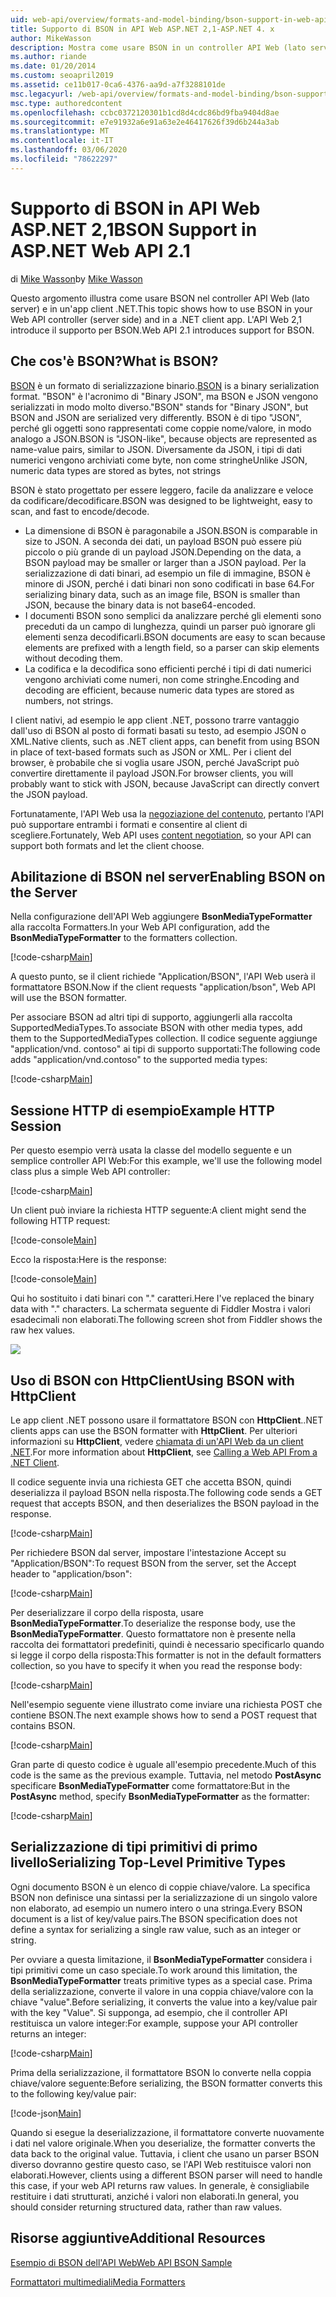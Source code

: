 ```yaml
---
uid: web-api/overview/formats-and-model-binding/bson-support-in-web-api-21
title: Supporto di BSON in API Web ASP.NET 2,1-ASP.NET 4. x
author: MikeWasson
description: Mostra come usare BSON in un controller API Web (lato server) e in un'app client .NET per ASP.NET 4. x.
ms.author: riande
ms.date: 01/20/2014
ms.custom: seoapril2019
ms.assetid: ce11b017-0ca6-4376-aa9d-a7f3288101de
msc.legacyurl: /web-api/overview/formats-and-model-binding/bson-support-in-web-api-21
msc.type: authoredcontent
ms.openlocfilehash: ccbc0372120301b1cd8d4cdc86bd9fba9404d8ae
ms.sourcegitcommit: e7e91932a6e91a63e2e46417626f39d6b244a3ab
ms.translationtype: MT
ms.contentlocale: it-IT
ms.lasthandoff: 03/06/2020
ms.locfileid: "78622297"
---
```

# <a name="bson-support-in-aspnet-web-api-21"></a><span data-ttu-id="fb9fb-103">Supporto di BSON in API Web ASP.NET 2,1</span><span class="sxs-lookup"><span data-stu-id="fb9fb-103">BSON Support in ASP.NET Web API 2.1</span></span>

<span data-ttu-id="fb9fb-104">di [Mike Wasson](https://github.com/MikeWasson)</span><span class="sxs-lookup"><span data-stu-id="fb9fb-104">by [Mike Wasson](https://github.com/MikeWasson)</span></span>

<span data-ttu-id="fb9fb-105">Questo argomento illustra come usare BSON nel controller API Web (lato server) e in un'app client .NET.</span><span class="sxs-lookup"><span data-stu-id="fb9fb-105">This topic shows how to use BSON in your Web API controller (server side) and in a .NET client app.</span></span> <span data-ttu-id="fb9fb-106">L'API Web 2,1 introduce il supporto per BSON.</span><span class="sxs-lookup"><span data-stu-id="fb9fb-106">Web API 2.1 introduces support for BSON.</span></span> 

## <a name="what-is-bson"></a><span data-ttu-id="fb9fb-107">Che cos'è BSON?</span><span class="sxs-lookup"><span data-stu-id="fb9fb-107">What is BSON?</span></span>

<span data-ttu-id="fb9fb-108">[BSON](http://bsonspec.org/) è un formato di serializzazione binario.</span><span class="sxs-lookup"><span data-stu-id="fb9fb-108">[BSON](http://bsonspec.org/) is a binary serialization format.</span></span> <span data-ttu-id="fb9fb-109">"BSON" è l'acronimo di "Binary JSON", ma BSON e JSON vengono serializzati in modo molto diverso.</span><span class="sxs-lookup"><span data-stu-id="fb9fb-109">"BSON" stands for "Binary JSON", but BSON and JSON are serialized very differently.</span></span> <span data-ttu-id="fb9fb-110">BSON è di tipo "JSON", perché gli oggetti sono rappresentati come coppie nome/valore, in modo analogo a JSON.</span><span class="sxs-lookup"><span data-stu-id="fb9fb-110">BSON is "JSON-like", because objects are represented as name-value pairs, similar to JSON.</span></span> <span data-ttu-id="fb9fb-111">Diversamente da JSON, i tipi di dati numerici vengono archiviati come byte, non come stringhe</span><span class="sxs-lookup"><span data-stu-id="fb9fb-111">Unlike JSON, numeric data types are stored as bytes, not strings</span></span>

<span data-ttu-id="fb9fb-112">BSON è stato progettato per essere leggero, facile da analizzare e veloce da codificare/decodificare.</span><span class="sxs-lookup"><span data-stu-id="fb9fb-112">BSON was designed to be lightweight, easy to scan, and fast to encode/decode.</span></span>

- <span data-ttu-id="fb9fb-113">La dimensione di BSON è paragonabile a JSON.</span><span class="sxs-lookup"><span data-stu-id="fb9fb-113">BSON is comparable in size to JSON.</span></span> <span data-ttu-id="fb9fb-114">A seconda dei dati, un payload BSON può essere più piccolo o più grande di un payload JSON.</span><span class="sxs-lookup"><span data-stu-id="fb9fb-114">Depending on the data, a BSON payload may be smaller or larger than a JSON payload.</span></span> <span data-ttu-id="fb9fb-115">Per la serializzazione di dati binari, ad esempio un file di immagine, BSON è minore di JSON, perché i dati binari non sono codificati in base 64.</span><span class="sxs-lookup"><span data-stu-id="fb9fb-115">For serializing binary data, such as an image file, BSON is smaller than JSON, because the binary data is not base64-encoded.</span></span>
- <span data-ttu-id="fb9fb-116">I documenti BSON sono semplici da analizzare perché gli elementi sono preceduti da un campo di lunghezza, quindi un parser può ignorare gli elementi senza decodificarli.</span><span class="sxs-lookup"><span data-stu-id="fb9fb-116">BSON documents are easy to scan because elements are prefixed with a length field, so a parser can skip elements without decoding them.</span></span>
- <span data-ttu-id="fb9fb-117">La codifica e la decodifica sono efficienti perché i tipi di dati numerici vengono archiviati come numeri, non come stringhe.</span><span class="sxs-lookup"><span data-stu-id="fb9fb-117">Encoding and decoding are efficient, because numeric data types are stored as numbers, not strings.</span></span>

<span data-ttu-id="fb9fb-118">I client nativi, ad esempio le app client .NET, possono trarre vantaggio dall'uso di BSON al posto di formati basati su testo, ad esempio JSON o XML.</span><span class="sxs-lookup"><span data-stu-id="fb9fb-118">Native clients, such as .NET client apps, can benefit from using BSON in place of text-based formats such as JSON or XML.</span></span> <span data-ttu-id="fb9fb-119">Per i client del browser, è probabile che si voglia usare JSON, perché JavaScript può convertire direttamente il payload JSON.</span><span class="sxs-lookup"><span data-stu-id="fb9fb-119">For browser clients, you will probably want to stick with JSON, because JavaScript can directly convert the JSON payload.</span></span>

<span data-ttu-id="fb9fb-120">Fortunatamente, l'API Web usa la [negoziazione del contenuto](content-negotiation.md), pertanto l'API può supportare entrambi i formati e consentire al client di scegliere.</span><span class="sxs-lookup"><span data-stu-id="fb9fb-120">Fortunately, Web API uses [content negotiation](content-negotiation.md), so your API can support both formats and let the client choose.</span></span>

## <a name="enabling-bson-on-the-server"></a><span data-ttu-id="fb9fb-121">Abilitazione di BSON nel server</span><span class="sxs-lookup"><span data-stu-id="fb9fb-121">Enabling BSON on the Server</span></span>

<span data-ttu-id="fb9fb-122">Nella configurazione dell'API Web aggiungere **BsonMediaTypeFormatter** alla raccolta Formatters.</span><span class="sxs-lookup"><span data-stu-id="fb9fb-122">In your Web API configuration, add the **BsonMediaTypeFormatter** to the formatters collection.</span></span>

[!code-csharp[Main](bson-support-in-web-api-21/samples/sample1.cs)]

<span data-ttu-id="fb9fb-123">A questo punto, se il client richiede "Application/BSON", l'API Web userà il formattatore BSON.</span><span class="sxs-lookup"><span data-stu-id="fb9fb-123">Now if the client requests "application/bson", Web API will use the BSON formatter.</span></span>

<span data-ttu-id="fb9fb-124">Per associare BSON ad altri tipi di supporto, aggiungerli alla raccolta SupportedMediaTypes.</span><span class="sxs-lookup"><span data-stu-id="fb9fb-124">To associate BSON with other media types, add them to the SupportedMediaTypes collection.</span></span> <span data-ttu-id="fb9fb-125">Il codice seguente aggiunge "application/vnd. contoso" ai tipi di supporto supportati:</span><span class="sxs-lookup"><span data-stu-id="fb9fb-125">The following code adds "application/vnd.contoso" to the supported media types:</span></span>

[!code-csharp[Main](bson-support-in-web-api-21/samples/sample2.cs)]

## <a name="example-http-session"></a><span data-ttu-id="fb9fb-126">Sessione HTTP di esempio</span><span class="sxs-lookup"><span data-stu-id="fb9fb-126">Example HTTP Session</span></span>

<span data-ttu-id="fb9fb-127">Per questo esempio verrà usata la classe del modello seguente e un semplice controller API Web:</span><span class="sxs-lookup"><span data-stu-id="fb9fb-127">For this example, we'll use the following model class plus a simple Web API controller:</span></span>

[!code-csharp[Main](bson-support-in-web-api-21/samples/sample3.cs)]

<span data-ttu-id="fb9fb-128">Un client può inviare la richiesta HTTP seguente:</span><span class="sxs-lookup"><span data-stu-id="fb9fb-128">A client might send the following HTTP request:</span></span>

[!code-console[Main](bson-support-in-web-api-21/samples/sample4.cmd)]

<span data-ttu-id="fb9fb-129">Ecco la risposta:</span><span class="sxs-lookup"><span data-stu-id="fb9fb-129">Here is the response:</span></span>

[!code-console[Main](bson-support-in-web-api-21/samples/sample5.cmd)]

<span data-ttu-id="fb9fb-130">Qui ho sostituito i dati binari con &quot;.&quot; caratteri.</span><span class="sxs-lookup"><span data-stu-id="fb9fb-130">Here I've replaced the binary data with &quot;.&quot; characters.</span></span> <span data-ttu-id="fb9fb-131">La schermata seguente di Fiddler Mostra i valori esadecimali non elaborati.</span><span class="sxs-lookup"><span data-stu-id="fb9fb-131">The following screen shot from Fiddler shows the raw hex values.</span></span>

[![](bson-support-in-web-api-21/_static/image2.png)](bson-support-in-web-api-21/_static/image1.png)

## <a name="using-bson-with-httpclient"></a><span data-ttu-id="fb9fb-132">Uso di BSON con HttpClient</span><span class="sxs-lookup"><span data-stu-id="fb9fb-132">Using BSON with HttpClient</span></span>

<span data-ttu-id="fb9fb-133">Le app client .NET possono usare il formattatore BSON con **HttpClient**.</span><span class="sxs-lookup"><span data-stu-id="fb9fb-133">.NET clients apps can use the BSON formatter with **HttpClient**.</span></span> <span data-ttu-id="fb9fb-134">Per ulteriori informazioni su **HttpClient**, vedere [chiamata di un'API Web da un client .NET](../advanced/calling-a-web-api-from-a-net-client.md).</span><span class="sxs-lookup"><span data-stu-id="fb9fb-134">For more information about **HttpClient**, see [Calling a Web API From a .NET Client](../advanced/calling-a-web-api-from-a-net-client.md).</span></span>

<span data-ttu-id="fb9fb-135">Il codice seguente invia una richiesta GET che accetta BSON, quindi deserializza il payload BSON nella risposta.</span><span class="sxs-lookup"><span data-stu-id="fb9fb-135">The following code sends a GET request that accepts BSON, and then deserializes the BSON payload in the response.</span></span>

[!code-csharp[Main](bson-support-in-web-api-21/samples/sample6.cs)]

<span data-ttu-id="fb9fb-136">Per richiedere BSON dal server, impostare l'intestazione Accept su "Application/BSON":</span><span class="sxs-lookup"><span data-stu-id="fb9fb-136">To request BSON from the server, set the Accept header to "application/bson":</span></span>

[!code-csharp[Main](bson-support-in-web-api-21/samples/sample7.cs)]

<span data-ttu-id="fb9fb-137">Per deserializzare il corpo della risposta, usare **BsonMediaTypeFormatter**.</span><span class="sxs-lookup"><span data-stu-id="fb9fb-137">To deserialize the response body, use the **BsonMediaTypeFormatter**.</span></span> <span data-ttu-id="fb9fb-138">Questo formattatore non è presente nella raccolta dei formattatori predefiniti, quindi è necessario specificarlo quando si legge il corpo della risposta:</span><span class="sxs-lookup"><span data-stu-id="fb9fb-138">This formatter is not in the default formatters collection, so you have to specify it when you read the response body:</span></span>

[!code-csharp[Main](bson-support-in-web-api-21/samples/sample8.cs)]

<span data-ttu-id="fb9fb-139">Nell'esempio seguente viene illustrato come inviare una richiesta POST che contiene BSON.</span><span class="sxs-lookup"><span data-stu-id="fb9fb-139">The next example shows how to send a POST request that contains BSON.</span></span>

[!code-csharp[Main](bson-support-in-web-api-21/samples/sample9.cs)]

<span data-ttu-id="fb9fb-140">Gran parte di questo codice è uguale all'esempio precedente.</span><span class="sxs-lookup"><span data-stu-id="fb9fb-140">Much of this code is the same as the previous example.</span></span> <span data-ttu-id="fb9fb-141">Tuttavia, nel metodo **PostAsync** specificare **BsonMediaTypeFormatter** come formattatore:</span><span class="sxs-lookup"><span data-stu-id="fb9fb-141">But in the **PostAsync** method, specify **BsonMediaTypeFormatter** as the formatter:</span></span>

[!code-csharp[Main](bson-support-in-web-api-21/samples/sample10.cs)]

## <a name="serializing-top-level-primitive-types"></a><span data-ttu-id="fb9fb-142">Serializzazione di tipi primitivi di primo livello</span><span class="sxs-lookup"><span data-stu-id="fb9fb-142">Serializing Top-Level Primitive Types</span></span>

<span data-ttu-id="fb9fb-143">Ogni documento BSON è un elenco di coppie chiave/valore. La specifica BSON non definisce una sintassi per la serializzazione di un singolo valore non elaborato, ad esempio un numero intero o una stringa.</span><span class="sxs-lookup"><span data-stu-id="fb9fb-143">Every BSON document is a list of key/value pairs.The BSON specification does not define a syntax for serializing a single raw value, such as an integer or string.</span></span>

<span data-ttu-id="fb9fb-144">Per ovviare a questa limitazione, il **BsonMediaTypeFormatter** considera i tipi primitivi come un caso speciale.</span><span class="sxs-lookup"><span data-stu-id="fb9fb-144">To work around this limitation, the **BsonMediaTypeFormatter** treats primitive types as a special case.</span></span> <span data-ttu-id="fb9fb-145">Prima della serializzazione, converte il valore in una coppia chiave/valore con la chiave "value".</span><span class="sxs-lookup"><span data-stu-id="fb9fb-145">Before serializing, it converts the value into a key/value pair with the key "Value".</span></span> <span data-ttu-id="fb9fb-146">Si supponga, ad esempio, che il controller API restituisca un valore integer:</span><span class="sxs-lookup"><span data-stu-id="fb9fb-146">For example, suppose your API controller returns an integer:</span></span>

[!code-csharp[Main](bson-support-in-web-api-21/samples/sample11.cs)]

<span data-ttu-id="fb9fb-147">Prima della serializzazione, il formattatore BSON lo converte nella coppia chiave/valore seguente:</span><span class="sxs-lookup"><span data-stu-id="fb9fb-147">Before serializing, the BSON formatter converts this to the following key/value pair:</span></span>

[!code-json[Main](bson-support-in-web-api-21/samples/sample12.json)]

<span data-ttu-id="fb9fb-148">Quando si esegue la deserializzazione, il formattatore converte nuovamente i dati nel valore originale.</span><span class="sxs-lookup"><span data-stu-id="fb9fb-148">When you deserialize, the formatter converts the data back to the original value.</span></span> <span data-ttu-id="fb9fb-149">Tuttavia, i client che usano un parser BSON diverso dovranno gestire questo caso, se l'API Web restituisce valori non elaborati.</span><span class="sxs-lookup"><span data-stu-id="fb9fb-149">However, clients using a different BSON parser will need to handle this case, if your web API returns raw values.</span></span> <span data-ttu-id="fb9fb-150">In generale, è consigliabile restituire i dati strutturati, anziché i valori non elaborati.</span><span class="sxs-lookup"><span data-stu-id="fb9fb-150">In general, you should consider returning structured data, rather than raw values.</span></span>

## <a name="additional-resources"></a><span data-ttu-id="fb9fb-151">Risorse aggiuntive</span><span class="sxs-lookup"><span data-stu-id="fb9fb-151">Additional Resources</span></span>

[<span data-ttu-id="fb9fb-152">Esempio di BSON dell'API Web</span><span class="sxs-lookup"><span data-stu-id="fb9fb-152">Web API BSON Sample</span></span>](https://github.com/aspnet/samples/tree/master/samples/aspnet/WebApi/BSONSample/)

[<span data-ttu-id="fb9fb-153">Formattatori multimediali</span><span class="sxs-lookup"><span data-stu-id="fb9fb-153">Media Formatters</span></span>](media-formatters.md)
